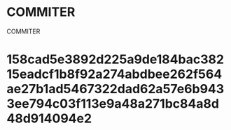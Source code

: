 # COMMITER
COMMITER






# 158cad5e3892d225a9de184bac38215eadcf1b8f92a274abdbee262f564ae27b1ad5467322dad62a57e6b9433ee794c03f113e9a48a271bc84a8d48d914094e2
